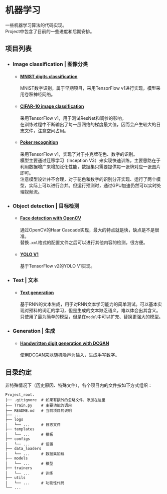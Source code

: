 # 机器学习

一些机器学习算法的代码实现。  
Project中包含了目前的一些进度和后期安排。  

## 项目列表

- ### Image classification | 图像分类  

  - #### [MNIST digits classification](https://github.com/AcherStyx/Machine-Learning/tree/master/Image%20classification/MNIST%20digits%20classification)

    MNIST数字识别，属于早期项目，采用TensorFlow v1进行实现，模型采用卷积神经网络。  

  - #### [CIFAR-10 image classification](https://github.com/AcherStyx/Machine-Learning/tree/master/Image%20classification/CIFAR-10%20image%20classification)

    采用TensorFlow v1，用于测试ResNet和调参的影响。  
    在训练过程中不断输出了每一层网络的梯度最大值，因而会产生较大的日志文件，注意空间占用。  

  - #### [Poker recognition](https://github.com/AcherStyx/Machine-Learning/tree/master/Image%20classification/Poker%20recognition)

    采用TensorFlow v1，实现了对于扑克牌花色、数字的识别。  
    模型主要通过迁移学习（Inception V3）来实现快速训练，主要思路在于利用数据增广来增加泛化性能，数据集只需要提供每一张牌对应一张图片即可。  
    注意模型设计并不合理，对于花色和数字的识别分开实现、运行了两个模型，实际上可以进行合并。但运行预测时，通过GPU加速仍然可以实时处理视频流。

- ### Object detection | 目标检测  

  - #### [Face detection with OpenCV](https://github.com/AcherStyx/Machine-Learning/tree/master/Object%20detection/Face%20detection%20with%20OpenCV)

    通过OpenCV的Haar Cascade实现，最大的特点就是快，缺点是不是很准。  
    替换`.xml`格式的配置文件之后可以进行其他内容的检测，很方便。  

  - #### [YOLO V1](https://github.com/AcherStyx/Machine-Learning/tree/master/Object%20detection/YOLO%20V1)

    基于TensorFlow v2的YOLO V1实现。  

- ### Text | 文本  

  - #### [Text generation](https://github.com/AcherStyx/Machine-Learning/tree/master/Text/Text%20generation)

    基于RNN的文本生成，用于对RNN文本学习能力的简单测试。可以基本实现对预料的词汇的学习，但是生成的文本缺乏语义，难以体会出其含义。  
    只使用了最为简单的模型，但是在`model`中可以扩充、替换更强大的模型。  

- ### Generation | 生成  

  - #### [Handwritten digit generation with DCGAN](https://github.com/AcherStyx/Machine-Learning/tree/master/Generation/Handwritten%20digit%20generation%20with%20DCGAN)

    使用DCGAN来以随机噪声为输入，生成手写数字。

## 目录约定

非特殊情况下（历史原因、特殊文件），各个项目内的文件按如下方式组织：

```shell
Project_root.
├── .gitignore  # 如果有额外的忽略文件，添加在这里
├── Train.py    # 主要功能的调用
├── README.md   # 当前项目的说明
├── ...
├── logs
│   └── ...     # 日志文件
├── templates
│   └── ...     # 模板
├── configs
│   └── ...     # 设置
├── data_loaders
│   └── ...     # 数据集加载
├── models
│   └── ...     # 模型
├── trainers
│   └── ...     # 训练
├── utils
│   └── ...     # 功能性代码
└── ...
```

